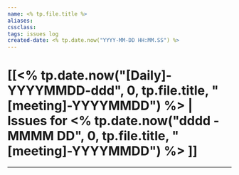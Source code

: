 ```yaml
---
name: <% tp.file.title %>
aliases: 
cssclass: 
tags: issues log
created-date: <% tp.date.now("YYYY-MM-DD HH:MM.SS") %>
---
```

# [[<% tp.date.now("[Daily]-YYYYMMDD-ddd", 0, tp.file.title, "[meeting]-YYYYMMDD") %> | Issues for  <% tp.date.now("dddd - MMMM DD", 0, tp.file.title, "[meeting]-YYYYMMDD") %> ]]

---

